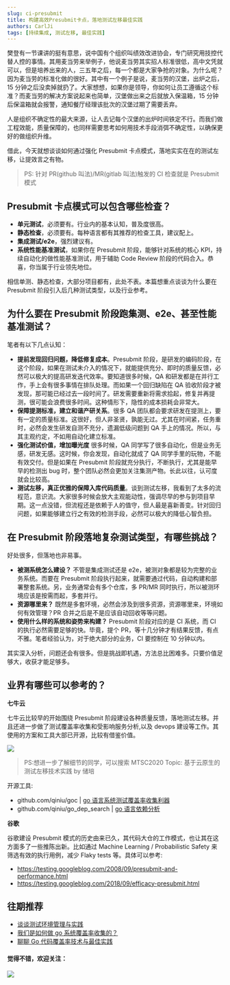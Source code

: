 ```yaml
---
slug: ci-presubmit
title: 构建高效Presubmit卡点，落地测试左移最佳实践
authors: CarlJi
tags: [持续集成, 测试左移, 最佳实践]
---
```


樊登有一节课讲的挺有意思，说中国有个组织叫绩效改进协会，专门研究用技控代替人控的事情。其用麦当劳来举例子，他说麦当劳其实招人标准很低，高中文凭就可以，但是培养出来的人，三五年之后，每一个都是大家争抢的对象。为什么呢？因为麦当劳的标准化做的很好。其中有一个例子是说，麦当劳的汉堡，出炉之后，15 分钟之后没卖掉就扔了。大家想想，如果你是领导，你如何让员工遵循这个标准？而麦当劳的解决方案说起来也简单，汉堡做出来之后就放入保温箱，15 分钟后保温箱就会报警，通知餐厅经理该批次的汉堡过期了需要丢弃。

人是组织不确定性的最大来源，让人去记每个汉堡的出炉时间铁定不行。而我们做工程效能，质量保障的，也同样需要思考如何用技术手段消弭不确定性，以确保更好的做组织升维。

借此，今天就想谈谈如何通过强化 Presubmit 卡点模式，落地实实在在的测试左移，让提效言之有物。

> PS: 针对 PR(github 叫法)/MR(gitlab 叫法)触发的 CI 检查就是 Presubmit 模式

## Presubmit 卡点模式可以包含哪些检查？

- **单元测试**，必须要有。行业内的基本认知，普及度很高。
- **静态检查**，必须要有。每种语言都有其推荐的检查工具，建议配上。
- **集成测试/e2e**，强烈建议有。
- **系统性能基准测试**，如果你在 Presubmit 阶段，能够针对系统的核心 KPI，持续自动化的做性能基准测试，用于辅助 Code Review 阶段的代码合入。恭喜，你当属于行业领先地位。

相信单测、静态检查，大部分项目都有，此处不表。本篇想重点谈谈为什么要在 Presubmit 阶段引入后几种测试类型，以及行业参考。

## 为什么要在 Presubmit 阶段跑集测、e2e、甚至性能基准测试？

笔者有以下几点认知：

- **提前发现回归问题，降低修复成本**。Presubmit 阶段，是研发的编码阶段，在这个阶段，如果在测试未介入的情况下，就能提供充分、即时的质量反馈，必然可以极大的提高研发迭代效率。要知道很多时候，QA 和研发都是在并行工作，手上会有很多事情在排队处理。而如果一个回归缺陷在 QA 验收阶段才被发现，那可能已经过去一段时间了。研发需要重新将需求拾起，修复并再提测，很可能会浪费很多时间。这种情形下，隐性的成本损耗会非常大。
- **保障提测标准，建立和谐产研关系**。很多 QA 团队都会要求研发在提测上，要有一定的质量标准。这很好，但人非圣贤，孰能无过。尤其在时间紧，任务重时，必然会发生研发自测不充分，遗漏低级问题到 QA 手上的情况。所以，与其主观约定，不如用自动化建立标准。
- **强化测试价值，增加曝光度** 很多时候，QA 同学写了很多自动化，但是业务无感，研发无感。这时候，你会发现，自动化就成了 QA 同学手里的玩物，不能有效交付。但是如果在 Presubmit 阶段就充分执行，不断执行，尤其是能早早的检测出 bug 时，整个团队必然会更加关注集测产物。长此以往，认可度就会比较高。
- **测试左移，真正优雅的保障入库代码质量**。谈到测试左移，我看到了太多的流程范，意识流。大家很多时候会放大主观能动性，强调尽早的参与到项目早期。这一点没错，但流程还是依赖于人的值守，但人最是喜新善变。针对回归问题，如果能够建立行之有效的检测手段，必然可以极大的降低心智负担。

## 在 Presubmit 阶段落地复杂测试类型，有哪些挑战？

好处很多，但落地也非易事。

- **被测系统怎么建设？** 不管是集成测试还是 e2e，被测对象都是较为完整的业务系统。而要在 Presubmit 阶段执行起来，就需要通过代码，自动构建和部署整套系统。另，业务通常会有多个仓库，多 PR/MR 同时执行，所以被测环境应该是按需而起，多套并行。
- **资源哪里来？** 既然是多套环境，必然会涉及到很多资源，资源哪里来，环境如何有效管理？PR 合并之后是不是应该自动回收等等问题。
- **使用什么样的系统和姿势来构建？** Presubmit 阶段对应的是 CI 系统，而 CI 的执行必然需要足够的快。毕竟，提个 PR，等十几分钟才有结果反馈，有点不雅。笔者经验认为，对于绝大部分的业务，CI 要控制在 10 分钟以内。

其实深入分析，问题还会有很多。但是挑战即机遇，方法总比困难多。只要价值足够大，收获才能足够多。

## 业界有哪些可以参考的？

**七牛云**

七牛云比较早的开始围绕 Presubmit 阶段建设各种质量反馈，落地测试左移。并且还进一步做了测试覆盖率收集和受影响服务分析,以及 devops 建设等工作。其使用的方案和工具大部已开源，比较有借鉴价值。

![](https://img2020.cnblogs.com/blog/293394/202107/293394-20210725175529927-1543778994.png)

> PS:想进一步了解细节的同学，可以搜索 MTSC2020 Topic: 基于云原生的测试左移技术实践 by 储培

开源工具:

- github.com/qiniu/goc | [go 语言系统测试覆盖率收集利器](https://github.com/qiniu/goc)
- github.com/qiniu/go_dep_search | [go 语言依赖分析](https://github.com/qiniu/go_dep_search)

**谷歌**

谷歌建设 Presubmit 模式的历史由来已久，其代码大仓的工作模式，也让其在这方面多了一些推陈出新。比如通过 Machine Learning / Probabilistic Safety 来筛选有效的执行用例，减少 Flaky tests 等。具体可以参考:

- https://testing.googleblog.com/2008/09/presubmit-and-performance.html
- https://testing.googleblog.com/2018/09/efficacy-presubmit.html

## 往期推荐

- [谈谈测试环境管理与实践 ](https://www.cnblogs.com/jinsdu/p/14736491.html)
- [我们是如何做 go 系统覆盖率收集的？](https://www.cnblogs.com/jinsdu/p/12240909.html)
- [聊聊 Go 代码覆盖率技术与最佳实践 ](https://www.cnblogs.com/jinsdu/p/13941773.html)

#### 觉得不错，欢迎关注：

![](https://img2018.cnblogs.com/blog/293394/202001/293394-20200129180656049-636977129.jpg)
